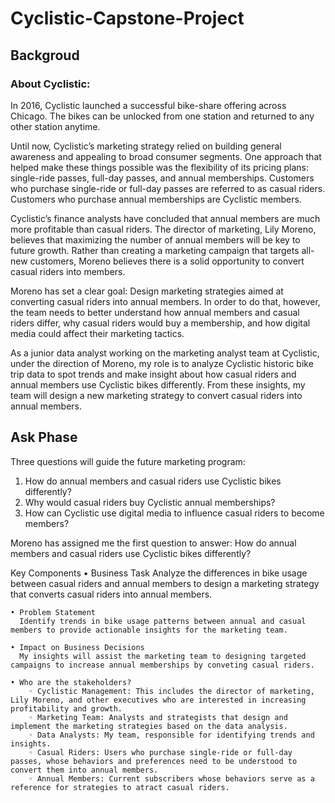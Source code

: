 # Cyclistic-Capstone-Project

## Backgroud

### About Cyclistic:
In 2016, Cyclistic launched a successful bike-share offering across Chicago. The bikes can be unlocked from one station and returned to any other station anytime.

Until now, Cyclistic’s marketing strategy relied on building general awareness and appealing to broad consumer segments. One approach that helped make these things possible was the flexibility of its pricing plans: single-ride passes, full-day passes, and annual memberships. Customers who purchase single-ride or full-day passes are referred to as casual riders. Customers who purchase annual memberships are Cyclistic members. 

Cyclistic’s finance analysts have concluded that annual members are much more profitable than casual riders. The director of marketing, Lily Moreno, believes that maximizing the number of annual members will be key to future growth. Rather than creating a marketing campaign that targets all-new customers, Moreno believes there is a solid opportunity to convert casual riders into members. 

Moreno has set a clear goal: Design marketing strategies aimed at converting casual riders into annual members. In order to do that, however, the team needs to better understand how annual members and casual riders differ, why casual riders would buy a membership, and how digital media could affect their marketing tactics. 

As a junior data analyst working on the marketing analyst team at Cyclistic, under the direction of Moreno, my role is to analyze Cyclistic historic bike trip data to spot trends and make insight about how casual riders and annual members use Cyclistic bikes differently. From these insights, my team will design a new marketing strategy to convert casual riders into annual members. 

## Ask Phase

Three questions will guide the future marketing program:
1. How do annual members and casual riders use Cyclistic bikes differently?
2. Why would casual riders buy Cyclistic annual memberships?
3. How can Cyclistic use digital media to influence casual riders to become members?

Moreno has assigned me the first question to answer: How do annual members and casual riders use Cyclistic bikes differently?

Key Components
    • Business Task
      Analyze the differences in bike usage between casual riders and annual members to design a marketing strategy that converts casual riders into annual members. 
      
    • Problem Statement
      Identify trends in bike usage patterns between annual and casual members to provide actionable insights for the marketing team.
      
    • Impact on Business Decisions
      My insights will assist the marketing team to designing targeted campaigns to increase annual memberships by conveting casual riders.
      
    • Who are the stakeholders?
        ◦ Cyclistic Management: This includes the director of marketing, Lily Moreno, and other executives who are interested in increasing profitability and growth.
        ◦ Marketing Team: Analysts and strategists that design and implement the marketing strategies based on the data analysis.
        ◦ Data Analysts: My team, responsible for identifying trends and insights.
        ◦ Casual Riders: Users who purchase single-ride or full-day passes, whose behaviors and preferences need to be understood to convert them into annual members.
        ◦ Annual Members: Current subscribers whose behaviors serve as a reference for strategies to atract casual riders.
